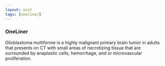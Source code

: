 ```yaml
---
layout: post
tags: [oneliner]
---
```



### OneLiner

Glioblastoma multiforme is a highly malignant primary brain tumor in adults that presents on CT with small areas of necrotizing tissue that are surrounded by anaplastic cells, hemorrhage, and or microvascular proliferation.
